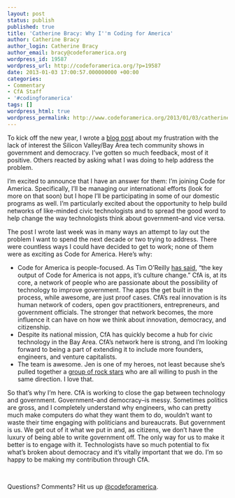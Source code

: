 ```yaml
---
layout: post
status: publish
published: true
title: 'Catherine Bracy: Why I''m Coding for America'
author: Catherine Bracy
author_login: Catherine Bracy
author_email: bracy@codeforamerica.org
wordpress_id: 19587
wordpress_url: http://codeforamerica.org/?p=19587
date: 2013-01-03 17:00:57.000000000 +00:00
categories:
- Commentary
- CfA Staff
- '#codingforamerica'
tags: []
wordpress_html: true
wordpress_permalink: http://www.codeforamerica.org/2013/01/03/catherine-bracy-why-im-coding-for-america/
---
```


<p>To kick off the new year, I wrote a <a href="http://cbracy.tumblr.com/post/39314979304/silicon-valleys-problem">blog post</a> about my frustration with the lack of interest the Silicon Valley/Bay Area tech community shows in government and democracy. I’ve gotten so much feedback, most of it positive. Others reacted by asking what I was doing to help address the problem.</p>
<p>I’m excited to announce that I have an answer for them: I’m joining Code for America. Specifically, I’ll be managing our international efforts (look for more on that soon) but I hope I’ll be participating in some of our domestic programs as well. I’m particularly excited about the opportunity to help build networks of like-minded civic technologists and to spread the good word to help change the way technologists think about government–and vice versa.</p>
<p>The post I wrote last week was in many ways an attempt to lay out the problem I want to spend the next decade or two trying to address. There were countless ways I could have decided to get to work; none of them were as exciting as Code for America. Here’s why:</p>
<ul>
<li>Code for America is people-focused. As Tim O’Reilly <a href="http://www.wired.com/business/2012/12/mf-tim-oreilly-qa/all/">has said</a>, “the key output of Code for America is not apps, it’s culture change.” CfA is, at its core, a network of people who are passionate about the possibility of technology to improve government. The apps the get built in the process, while awesome, are just proof cases. CfA’s real innovation is its human network of coders, open gov practitioners, entrepreneurs, and government officials. The stronger that network becomes, the more influence it can have on how we think about innovation, democracy, and citizenship.</li>
<li>Despite its national mission, CfA has quickly become a hub for civic technology in the Bay Area. CfA’s network here is strong, and I’m looking forward to being a part of extending it to include more founders, engineers, and venture capitalists.</li>
<li>The team is awesome. Jen is one of my heroes, not least because she’s pulled together a <a href="http://codeforamerica.org/2013-fellows/" target="_blank">group of rock stars</a> who are all willing to push in the same direction. I love that.</li>
</ul>
<p>So that’s why I’m here. CfA is working to close the gap between technology and government. Government–and democracy–is messy. Sometimes politics are gross, and I completely understand why engineers, who can pretty much make computers do what they want them to do, wouldn’t want to waste their time engaging with politicians and bureaucrats. But government is us. We get out of it what we put in and, as citizens, we don’t have the luxury of being able to write government off. The only way for us to make it better is to engage with it. Technologists have so much potential to fix what’s broken about democracy and it’s vitally important that we do. I’m so happy to be making my contribution through CfA.</p>
<p> </p>
<p>Questions? Comments? Hit us up <a href="http://twitter.com/codeforamerica" target="_blank">@codeforamerica</a>.</p>
